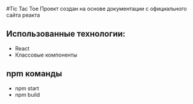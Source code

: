 #Tic Tac Toe
Проект создан на основе документации с официального сайта реакта
## Использованные технологии:
 - React
 - Классовые компоненты
## npm команды
 - npm start
 - npm build
